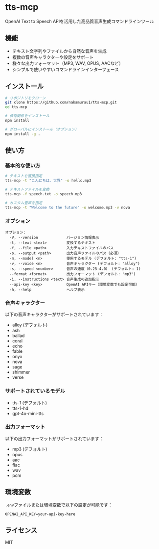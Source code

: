 # tts-mcp

OpenAI Text to Speech APIを活用した高品質音声生成コマンドラインツール

## 機能

- テキスト文字列やファイルから自然な音声を生成
- 複数の音声キャラクターや設定をサポート
- 様々な出力フォーマット（MP3, WAV, OPUS, AACなど）
- シンプルで使いやすいコマンドラインインターフェース

## インストール

```bash
# リポジトリをクローン
git clone https://github.com/nakamurau1/tts-mcp.git
cd tts-mcp

# 依存関係をインストール
npm install

# グローバルにインストール（オプション）
npm install -g .
```

## 使い方

### 基本的な使い方

```bash
# テキストを直接指定
tts-mcp -t "こんにちは、世界" -o hello.mp3

# テキストファイルを変換
tts-mcp -f speech.txt -o speech.mp3

# カスタム音声を指定
tts-mcp -t "Welcome to the future" -o welcome.mp3 -v nova
```

### オプション

```
オプション:
  -V, --version             バージョン情報表示
  -t, --text <text>         変換するテキスト
  -f, --file <path>         入力テキストファイルのパス
  -o, --output <path>       出力音声ファイルのパス（必須）
  -m, --model <n>           使用するモデル (デフォルト: "tts-1")
  -v, --voice <n>           音声キャラクター (デフォルト: "alloy")
  -s, --speed <number>      音声の速度（0.25-4.0） (デフォルト: 1)
  --format <format>         出力フォーマット (デフォルト: "mp3")
  -i, --instructions <text> 音声生成の追加指示
  --api-key <key>           OpenAI APIキー（環境変数でも設定可能）
  -h, --help                ヘルプ表示
```

### 音声キャラクター

以下の音声キャラクターがサポートされています：
- alloy (デフォルト)
- ash
- ballad
- coral
- echo
- fable
- onyx
- nova
- sage
- shimmer
- verse

### サポートされているモデル

- tts-1 (デフォルト)
- tts-1-hd
- gpt-4o-mini-tts

### 出力フォーマット

以下の出力フォーマットがサポートされています：
- mp3 (デフォルト)
- opus
- aac
- flac
- wav
- pcm

## 環境変数

`.env`ファイルまたは環境変数で以下の設定が可能です：

```
OPENAI_API_KEY=your-api-key-here
```

## ライセンス

MIT
